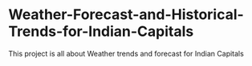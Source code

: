 # Weather-Forecast-and-Historical-Trends-for-Indian-Capitals
This project is all about Weather trends and forecast for Indian Capitals

